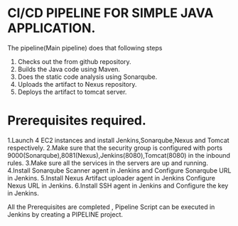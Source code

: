 # CI/CD PIPELINE FOR SIMPLE JAVA APPLICATION.

The pipeline(Main pipeline) does that following steps

1. Checks out the from github repository.
2. Builds the Java code using Maven.
3. Does the static code analysis using Sonarqube.
4. Uploads the artifact to Nexus repository.
5. Deploys the artifact to tomcat server.


# Prerequisites required.

1.Launch 4 EC2 instances and install Jenkins,Sonarqube,Nexus and Tomcat respectively.
2.Make sure that the security group is configured with ports 9000(Sonarqube),8081(Nexus),Jenkins(8080),Tomcat(8080) in the inbound rules.
3.Make sure all the services in the servers are up and running.
4.Install Sonarqube Scanner agent in Jenkins and Configure Sonarqube URL in Jenkins.
5.Install Nexus Artifact uploader agent in Jenkins Configure Nexus URL in Jenkins.
6.Install SSH agent in Jenkins and Configure the key in Jenkins.


All the Prerequisites are completed , Pipeline Script can be executed in Jenkins by creating a PIPELINE project.





